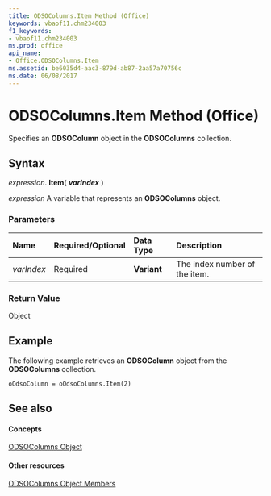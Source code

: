 ```yaml
---
title: ODSOColumns.Item Method (Office)
keywords: vbaof11.chm234003
f1_keywords:
- vbaof11.chm234003
ms.prod: office
api_name:
- Office.ODSOColumns.Item
ms.assetid: be6035d4-aac3-879d-ab87-2aa57a70756c
ms.date: 06/08/2017
---
```



# ODSOColumns.Item Method (Office)

Specifies an **ODSOColumn** object in the **ODSOColumns** collection.


## Syntax

 _expression_. **Item**( **_varIndex_** )

 _expression_ A variable that represents an **ODSOColumns** object.


### Parameters



|**Name**|**Required/Optional**|**Data Type**|**Description**|
|:-----|:-----|:-----|:-----|
| _varIndex_|Required|**Variant**|The index number of the item.|

### Return Value

Object


## Example

The following example retrieves an **ODSOColumn** object from the **ODSOColumns** collection.


```
oOdsoColumn = oOdsoColumns.Item(2)
```


## See also


#### Concepts


[ODSOColumns Object](odsocolumns-object-office.md)
#### Other resources


[ODSOColumns Object Members](odsocolumns-members-office.md)

